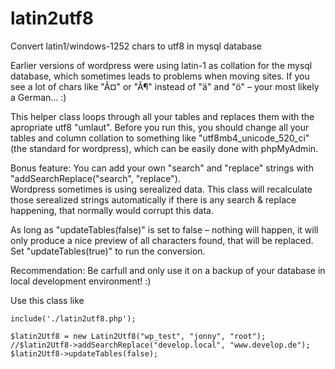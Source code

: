 # latin2utf8
Convert latin1/windows-1252 chars to utf8 in mysql database  
  
Earlier versions of wordpress were using latin-1 as collation for the mysql database, which sometimes leads to problems when moving sites.
If you see a lot of chars like "Ã¤" or "Ã¶" instead of "ä" and "ö" – your most likely a German... :)
  
This helper class loops through all your tables and replaces them with the apropriate utf8 "umlaut". Before you run this, you should change all your tables and column collation to something like "utf8mb4_unicode_520_ci" (the standard for wordpress), which can be easily done with phpMyAdmin.  
  
Bonus feature: You can add your own "search" and "replace" strings with "addSearchReplace("search", "replace").  
Wordpress sometimes is using serealized data. This class will recalculate those serealized strings automatically if there is any search & replace happening, that normally would corrupt this data.  
  
As long as "updateTables(false)" is set to false – nothing will happen, it will only produce a nice preview of all characters found, that will be replaced.  
Set "updateTables(true)" to run the conversion.  
  
Recommendation: Be carfull and only use it on a backup of your database in local development environment! :)  
  
Use this class like  
  
`include('./latin2utf8.php');`  
  
`$latin2Utf8 = new Latin2Utf8("wp_test", "jonny", "root");`  
`//$latin2Utf8->addSearchReplace("develop.local", "www.develop.de");`  
`$latin2Utf8->updateTables(false);`  
